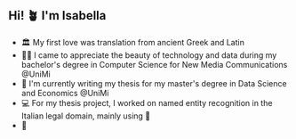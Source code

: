## Hi! :potted_plant: I'm Isabella 

- :classical_building: My first love was translation from ancient Greek and Latin
- :woman_student: I came to appreciate the beauty of technology and data during my bachelor's degree in Computer Science for New Media Communications @UniMi
- :memo: I'm currently writing my thesis for my master's degree in Data Science and Economics @UniMi
- :computer: For my thesis project, I worked on named entity recognition in the Italian legal domain, mainly using :hugs:
- :seedling: 

<!--
**isabellacadisco/isabellacadisco** is a ✨ _special_ ✨ repository because its `README.md` (this file) appears on your GitHub profile.

Here are some ideas to get you started:

- 🔭 I’m currently working on ...
- 🌱 I’m currently learning ...
- 👯 I’m looking to collaborate on ...
- 🤔 I’m looking for help with ...
- 💬 Ask me about ...
- 📫 How to reach me: ...
- 😄 Pronouns: ...
- ⚡ Fun fact: ...
-->

